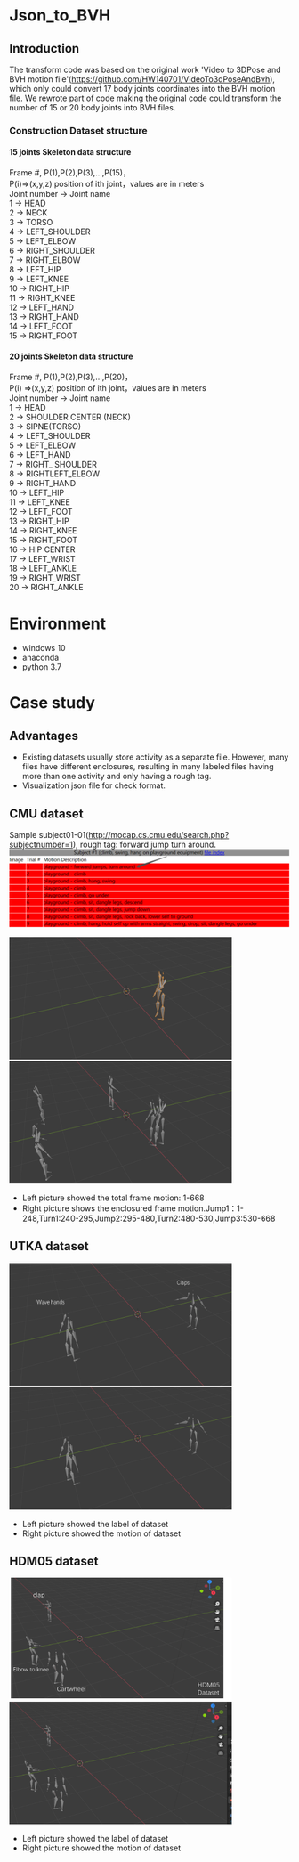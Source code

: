 # Json_to_BVH

## Introduction

The transform code was based on the original work 'Video to 3DPose and BVH motion file'(https://github.com/HW140701/VideoTo3dPoseAndBvh), which only could convert 17 body joints coordinates into the BVH motion file.
We rewrote part of code making the original code could transform the number of 15 or 20 body joints into BVH files.

### Construction Dataset structure
#### 15 joints Skeleton data structure           
Frame #, P(1),P(2),P(3),...,P(15)，<br/>
 P(i)=>(x,y,z) position of ith joint，values are in meters <br/>
Joint number -> Joint name <br/>
     1 -> HEAD <br/>
     2 -> NECK <br/>
     3 -> TORSO <br/>
     4 -> LEFT_SHOULDER <br/>
     5 -> LEFT_ELBOW <br/>
     6 -> RIGHT_SHOULDER <br/>
     7 -> RIGHT_ELBOW <br/>
     8 -> LEFT_HIP <br/>
     9 -> LEFT_KNEE <br/>
    10 -> RIGHT_HIP <br/>
    11 -> RIGHT_KNEE <br/>
    12 -> LEFT_HAND <br/>
    13 -> RIGHT_HAND <br/>
    14 -> LEFT_FOOT <br/>
    15 -> RIGHT_FOOT <br/>

#### 20 joints Skeleton data structure   
Frame #, P(1),P(2),P(3),...,P(20)，<br/>
 P(i) =>(x,y,z) position of ith joint，values are in meters <br/>
Joint number -> Joint name <br/>
     1 -> HEAD <br/>
     2 -> SHOULDER CENTER (NECK) <br/>
     3 -> SIPNE(TORSO) <br/>
     4 -> LEFT_SHOULDER <br/>
     5 -> LEFT_ELBOW <br/>
     6 -> LEFT_HAND <br/>
     7 -> RIGHT_ SHOULDER <br/>
     8 -> RIGHTLEFT_ELBOW <br/>
     9 -> RIGHT_HAND <br/>
    10 -> LEFT_HIP <br/>
    11 -> LEFT_KNEE <br/>
    12 -> LEFT_FOOT <br/>
    13 -> RIGHT_HIP <br/>
    14 -> RIGHT_KNEE <br/>
    15 -> RIGHT_FOOT <br/>
    16 -> HIP CENTER <br/>
    17 -> LEFT_WRIST <br/>
    18 -> LEFT_ANKLE <br/>
    19 -> RIGHT_WRIST <br/>
    20 -> RIGHT_ANKLE <br/>
# Environment
* windows 10
* anaconda 
* python 3.7
# Case study
## Advantages 
* Existing datasets usually store activity as a separate file. However, many files have different enclosures, resulting in many labeled files having more than one activity and only having a rough tag.
* Visualization json file for check format.


## CMU dataset 
Sample subject01-01(http://mocap.cs.cmu.edu/search.php?subjectnumber=1), rough tag: forward jump turn around.
<img src="https://github.com/YUANYUAN2222/GIT_json_to_BVH/blob/main/1636967124(1).png" >  

<img src="https://github.com/YUANYUAN2222/GIT_json_to_BVH/blob/main/%E5%9B%BE%E7%89%874.gif" width="400" height="220" >    <img src="https://github.com/YUANYUAN2222/GIT_json_to_BVH/blob/main/%E5%9B%BE%E7%89%873.gif" width="400" height="220"> <br/>
* Left picture showed the total frame motion: 1-668<br/>
* Right picture shows the enclosured frame motion.Jump1：1-248,Turn1:240-295,Jump2:295-480,Turn2:480-530,Jump3:530-668 <br/>

## UTKA dataset 

<img src="https://github.com/YUANYUAN2222/GIT_json_to_BVH/blob/main/%E5%9B%BE%E7%89%8713.png" width="400" height="220" >    <img src="https://github.com/YUANYUAN2222/GIT_json_to_BVH/blob/main/%E5%9B%BE%E7%89%875.gif" width="400" height="220"><br/>
* Left picture showed the label of dataset <br/>
* Right picture showed the motion of dataset <br/>

## HDM05 dataset 
<img src="https://github.com/YUANYUAN2222/GIT_json_to_BVH/blob/main/%E5%9B%BE%E7%89%879.png"  width="400" height="220" >    <img src="https://github.com/YUANYUAN2222/GIT_json_to_BVH/blob/main/%E5%9B%BE%E7%89%8710.gif" width="400" height="220"><br/>
* Left picture showed the label of dataset <br/>
* Right picture showed the motion of dataset <br/>







 


